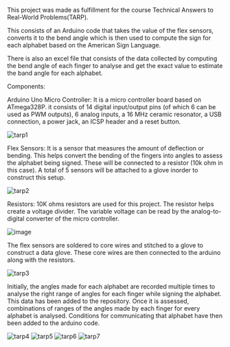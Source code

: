 This project was made as fulfillment for the course Technical Answers to Real-World Problems(TARP). 

This consists of an Arduino code that takes the value of the flex sensors, converts it to the bend angle which is then used to compute the sign for each alphabet based on the American Sign Language.

There is also an excel file that consists of the data collected by computing the bend angle of each finger to analyse and get the exact value to estimate the band angle for each alphabet.

Components:

Arduino Uno Micro Controller:
It is a micro controller board based on ATmega328P. it consists of 14 digital input/output pins (of which 6 can be used as PWM outputs), 6 analog inputs, a 16 MHz ceramic resonator, a USB connection, a power jack, an ICSP header and a reset button. 

![tarp1](https://user-images.githubusercontent.com/83921032/231151326-f38fac58-f8ee-48a5-9547-ad595523a1f1.jpg)



Flex Sensors:
It is a sensor that measures the amount of deflection or bending. This helps convert the bending of the fingers into angles to assess the alphabet being signed. These will be connected to a resistor (10k ohm in this case). A total of 5 sensors will be attached to a glove inorder to construct this setup.

![tarp2](https://user-images.githubusercontent.com/83921032/231151596-1b760cab-adaa-4bec-bc1f-4b783b08edd7.jpg)


Resistors:
10K ohms resistors are used for this project. The resistor helps create a voltage divider. The variable voltage can be read by the analog-to-digital converter of the micro controller.

![image](https://user-images.githubusercontent.com/83921032/231141737-5f8b81a2-8318-4f83-b52d-1b87e4fa7bd6.png)

The flex sensors are soldered to core wires and stitched to a glove to construct a data glove. These core wires are then connected to the arduino along with the resistors.

![tarp3](https://user-images.githubusercontent.com/83921032/231151884-d3172e83-12b3-46c6-896c-d50e4fba9797.jpg)

Initially, the angles made for each alphabet are recorded multiple times to analyse the right range of angles for each finger while signing the alphabet. This data has been added to the repository. Once it is assessed, combinations of ranges of the angles made by each finger for every alphabet is analysed. Conditions for communicating that alphabet have then been added to the arduino code.

![tarp4](https://user-images.githubusercontent.com/83921032/231152178-3e5d6df6-242a-4e90-ab97-61b8856d171d.jpg) ![tarp5](https://user-images.githubusercontent.com/83921032/231152335-7c24eae7-0694-47a0-af3e-6cd3b6fd921f.jpg) ![tarp6](https://user-images.githubusercontent.com/83921032/231152592-8f6e3365-8645-486c-a9b6-784ba81aeeeb.jpg) ![tarp7](https://user-images.githubusercontent.com/83921032/231152878-2bc0ccd6-8ea1-42f7-aa8b-aaf171d2cba6.jpg)






